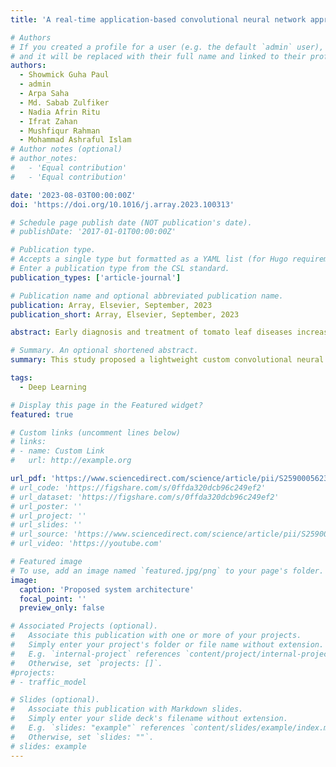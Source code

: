 ```yaml
---
title: 'A real-time application-based convolutional neural network approach for tomato leaf disease classification'

# Authors
# If you created a profile for a user (e.g. the default `admin` user), write the username (folder name) here
# and it will be replaced with their full name and linked to their profile.
authors:
  - Showmick Guha Paul
  - admin
  - Arpa Saha
  - Md. Sabab Zulfiker
  - Nadia Afrin Ritu
  - Ifrat Zahan
  - Mushfiqur Rahman
  - Mohammad Ashraful Islam
# Author notes (optional)
# author_notes:
#   - 'Equal contribution'
#   - 'Equal contribution'

date: '2023-08-03T00:00:00Z'
doi: 'https://doi.org/10.1016/j.array.2023.100313'

# Schedule page publish date (NOT publication's date).
# publishDate: '2017-01-01T00:00:00Z'

# Publication type.
# Accepts a single type but formatted as a YAML list (for Hugo requirements).
# Enter a publication type from the CSL standard.
publication_types: ['article-journal']

# Publication name and optional abbreviated publication name.
publication: Array, Elsevier, September, 2023
publication_short: Array, Elsevier, September, 2023

abstract: Early diagnosis and treatment of tomato leaf diseases increase a plant's production volume, efficiency, and quality. Misdiagnosis of disease by farmers can lead to an inadequate treatment strategy that hurts the tomato plants and agroecosystem. Therefore, it is crucial to detect the disease precisely. Finding a rapid, accurate approach to take care of the issue of misdiagnosis and early disease identification will be advantageous to the farmers. This study proposed a lightweight custom convolutional neural network (CNN) model and utilized transfer learning (TL)-based models VGG-16 and VGG-19 to classify tomato leaf diseases. In this study, eleven classes, one of which is healthy, are used to simulate various tomato leaf diseases. In addition, an ablation study has been performed in order to find the optimal parameters for the proposed model. Furthermore, evaluation metrics have been used to analyze and compare the performance of the proposed model with the TL-based model. The proposed model, by applying data augmentation techniques, has achieved the highest accuracy and recall of 95.00% among all the models. Finally, the best-performing model has been utilized in order to construct a Web-based and Android-based end-to-end (E2E) system for tomato cultivators to classify tomato leaf disease.

# Summary. An optional shortened abstract.
summary: This study proposed a lightweight custom convolutional neural network (CNN) model and utilized transfer learning (TL)-based models VGG-16 and VGG-19 to classify tomato leaf diseases.

tags:
  - Deep Learning

# Display this page in the Featured widget?
featured: true

# Custom links (uncomment lines below)
# links:
# - name: Custom Link
#   url: http://example.org

url_pdf: 'https://www.sciencedirect.com/science/article/pii/S2590005623000383'
# url_code: 'https://figshare.com/s/0ffda320dcb96c249ef2'
# url_dataset: 'https://figshare.com/s/0ffda320dcb96c249ef2'
# url_poster: ''
# url_project: ''
# url_slides: ''
# url_source: 'https://www.sciencedirect.com/science/article/pii/S2590005623000383'
# url_video: 'https://youtube.com'

# Featured image
# To use, add an image named `featured.jpg/png` to your page's folder.
image:
  caption: 'Proposed system architecture'
  focal_point: ''
  preview_only: false

# Associated Projects (optional).
#   Associate this publication with one or more of your projects.
#   Simply enter your project's folder or file name without extension.
#   E.g. `internal-project` references `content/project/internal-project/index.md`.
#   Otherwise, set `projects: []`.
#projects:
# - traffic_model

# Slides (optional).
#   Associate this publication with Markdown slides.
#   Simply enter your slide deck's filename without extension.
#   E.g. `slides: "example"` references `content/slides/example/index.md`.
#   Otherwise, set `slides: ""`.
# slides: example
---
```


<!-- {{% callout note %}}
Click the _Cite_ button above to demo the feature to enable visitors to import publication metadata into their reference management software.
{{% /callout %}}

{{% callout note %}}
Create your slides in Markdown - click the _Slides_ button to check out the example.
{{% /callout %}}

Add the publication's **full text** or **supplementary notes** here. You can use rich formatting such as including [code, math, and images](https://wowchemy.com/docs/content/writing-markdown-latex/). -->
